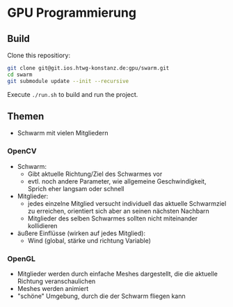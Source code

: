 # GPU Programmierung

## Build

Clone this repositiory:

```bash
git clone git@git.ios.htwg-konstanz.de:gpu/swarm.git
cd swarm
git submodule update --init --recursive
```

Execute `./run.sh` to build and run the project.

## Themen

 + Schwarm mit vielen Mitgliedern

### OpenCV

 + Schwarm:
   + Gibt aktuelle Richtung/Ziel des Schwarmes vor
   + evtl. noch andere Parameter, wie allgemeine Geschwindigkeit,
     Sprich eher langsam oder schnell
 + Mitglieder:
   + jedes einzelne Mitglied versucht individuell das aktuelle
     Schwarmziel zu erreichen, orientiert sich aber an seinen 
     nächsten Nachbarn
   + Mitglieder des selben Schwarmes sollten nicht miteinander
     kollidieren
 + äußere Einflüsse (wirken auf jedes Mitglied):
   + Wind (global, stärke und richtung Variable)

### OpenGL

 + Mitglieder werden durch einfache Meshes dargestellt, die die
   aktuelle Richtung veranschaulichen
 + Meshes werden animiert
 + "schöne" Umgebung, durch die der Schwarm fliegen kann

